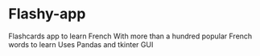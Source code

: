 # Flashy-app
Flashcards app to learn French
With more than a hundred popular French words to learn
Uses Pandas and tkinter GUI
